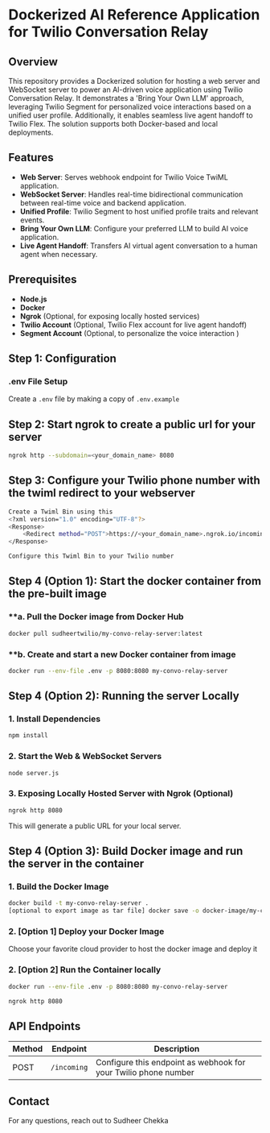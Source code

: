 # Dockerized AI Reference Application for Twilio Conversation Relay

## Overview
This repository provides a Dockerized solution for hosting a web server and WebSocket server to power an AI-driven voice application using Twilio Conversation Relay. It demonstrates a 'Bring Your Own LLM' approach, leveraging Twilio Segment for personalized voice interactions based on a unified user profile. Additionally, it enables seamless live agent handoff to Twilio Flex. The solution supports both Docker-based and local deployments.


## Features
- **Web Server**: Serves webhook endpoint for Twilio Voice TwiML application.
- **WebSocket Server**: Handles real-time bidirectional communication between real-time voice and backend application.
- **Unified Profile**: Twilio Segment to host unified profile traits and relevant events.
- **Bring Your Own LLM**: Configure your preferred LLM to build AI voice application.
- **Live Agent Handoff**: Transfers AI virtual agent conversation to a human agent when necessary.

## Prerequisites
- **Node.js**
- **Docker**
- **Ngrok** (Optional, for exposing locally hosted services)
- **Twilio Account** (Optional, Twilio Flex account for live agent handoff)
- **Segment Account** (Optional, to personalize the voice interaction )

## Step 1: Configuration
### **.env File Setup**
Create a `.env` file by making a copy of `.env.example`

## Step 2: Start ngrok to create a public url for your server
```sh
ngrok http --subdomain=<your_domain_name> 8080
```

## Step 3: Configure your Twilio phone number with the twiml redirect to your webserver
```sh
Create a Twiml Bin using this
<?xml version="1.0" encoding="UTF-8"?>
<Response>
    <Redirect method="POST">https://<your_domain_name>.ngrok.io/incoming</Redirect>
</Response>

Configure this Twiml Bin to your Twilio number
```



## Step 4 (Option 1): Start the docker container from the pre-built image
### **a. Pull the Docker image from Docker Hub
```sh
docker pull sudheertwilio/my-convo-relay-server:latest
```

### **b. Create and start a new Docker container from image
```sh
docker run --env-file .env -p 8080:8080 my-convo-relay-server
```

## Step 4 (Option 2): Running the server Locally
### **1. Install Dependencies**
```sh
npm install
```

### **2. Start the Web & WebSocket Servers**
```sh
node server.js
```
### **3. Exposing Locally Hosted Server with Ngrok (Optional)**
```sh
ngrok http 8080
```
This will generate a public URL for your local server.

## Step 4 (Option 3): Build Docker image and run the server in the container
### **1. Build the Docker Image**
```sh
docker build -t my-convo-relay-server .
[optional to export image as tar file] docker save -o docker-image/my-convo-relay-server.tar my-convo-relay-server
```
### **2. [Option 1] Deploy your Docker Image**
Choose your favorite cloud provider to host the docker image and deploy it

### **2. [Option 2] Run the Container locally**
```sh
docker run --env-file .env -p 8080:8080 my-convo-relay-server

ngrok http 8080
```



## API Endpoints
| Method | Endpoint        | Description |
|--------|---------------|-------------|
| POST   | `/incoming`    | Configure this endpoint as webhook for your Twilio phone number |


## Contact
For any questions, reach out to Sudheer Chekka


